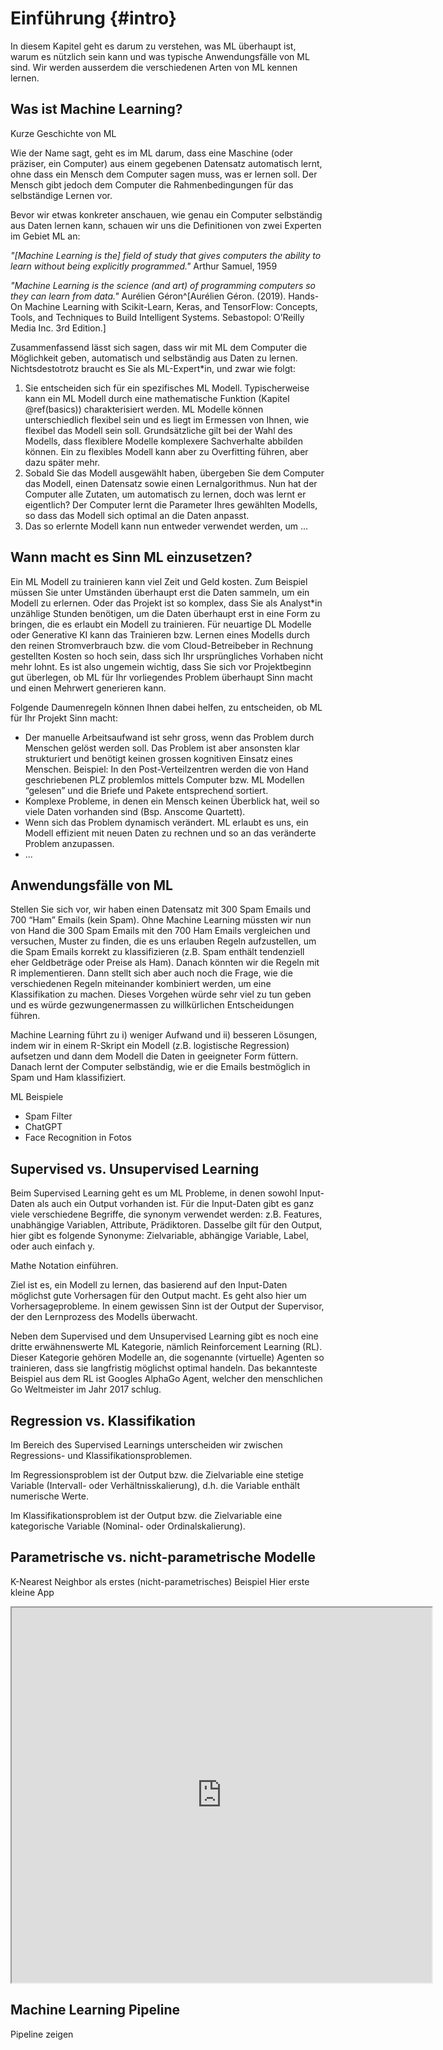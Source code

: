 # Einführung {#intro}

In diesem Kapitel geht es darum zu verstehen, was ML überhaupt ist, warum es nützlich sein kann und was typische Anwendungsfälle von ML sind. Wir werden ausserdem die verschiedenen Arten von ML kennen lernen.

## Was ist Machine Learning?

Kurze Geschichte von ML

Wie der Name sagt, geht es im ML darum, dass eine Maschine (oder präziser, ein Computer) aus einem gegebenen Datensatz automatisch lernt, ohne dass ein Mensch dem Computer sagen muss, was er lernen soll. Der Mensch gibt jedoch dem Computer die Rahmenbedingungen für das selbständige Lernen vor. 

Bevor wir etwas konkreter anschauen, wie genau ein Computer selbständig aus Daten lernen kann, schauen wir uns die Definitionen von zwei Experten im Gebiet ML an:

*"[Machine Learning is the] field of study that gives computers the ability to learn without being explicitly programmed."* Arthur Samuel, 1959

*"Machine Learning is the science (and art) of programming computers so they can learn from data."* Aurélien Géron^[Aurélien Géron. (2019). Hands-On Machine Learning with Scikit-Learn, Keras, and TensorFlow: Concepts, Tools, and Techniques to Build Intelligent Systems. Sebastopol: O’Reilly Media Inc. 3rd Edition.]

Zusammenfassend lässt sich sagen, dass wir mit ML dem Computer die Möglichkeit geben, automatisch und selbständig aus Daten zu lernen. Nichtsdestotrotz braucht es Sie als ML-Expert*in, und zwar wie folgt:

1. Sie entscheiden sich für ein spezifisches ML Modell. Typischerweise kann ein ML Modell durch eine mathematische Funktion (Kapitel \@ref(basics)) charakterisiert werden. ML Modelle können unterschiedlich flexibel sein und es liegt im Ermessen von Ihnen, wie flexibel das Modell sein soll. Grundsätzliche gilt bei der Wahl des Modells, dass flexiblere Modelle komplexere Sachverhalte abbilden können. Ein zu flexibles Modell kann aber zu Overfitting führen, aber dazu später mehr.
2. Sobald Sie das Modell ausgewählt haben, übergeben Sie dem Computer das Modell, einen Datensatz sowie einen Lernalgorithmus. Nun hat der Computer alle Zutaten, um automatisch zu lernen, doch was lernt er eigentlich? Der Computer lernt die Parameter Ihres gewählten Modells, so dass das Modell sich optimal an die Daten anpasst.
3. Das so erlernte Modell kann nun entweder verwendet werden, um ...

## Wann macht es Sinn ML einzusetzen?

Ein ML Modell zu trainieren kann viel Zeit und Geld kosten. Zum Beispiel müssen Sie unter Umständen überhaupt erst die Daten sammeln, um ein Modell zu erlernen. Oder das Projekt ist so komplex, dass Sie als Analyst*in unzählige Stunden benötigen, um die Daten überhaupt erst in eine Form zu bringen, die es erlaubt ein Modell zu trainieren. Für neuartige DL Modelle oder Generative KI kann das Trainieren bzw. Lernen eines Modells durch den reinen Stromverbrauch bzw. die vom Cloud-Betreibeber in Rechnung gestellten Kosten so hoch sein, dass sich Ihr ursprüngliches Vorhaben nicht mehr lohnt.  Es ist also ungemein wichtig, dass Sie sich vor Projektbeginn gut überlegen, ob ML für Ihr vorliegendes Problem überhaupt Sinn macht und einen Mehrwert generieren kann. 

Folgende Daumenregeln können Ihnen dabei helfen, zu entscheiden, ob ML für Ihr Projekt Sinn macht:

* Der manuelle Arbeitsaufwand ist sehr gross, wenn das Problem durch Menschen gelöst werden soll. Das Problem ist aber ansonsten klar strukturiert und benötigt keinen grossen kognitiven Einsatz eines Menschen. Beispiel: In den Post-Verteilzentren werden die von Hand geschriebenen PLZ problemlos mittels Computer bzw. ML Modellen “gelesen” und die Briefe und Pakete entsprechend sortiert.
* Komplexe Probleme, in denen ein Mensch keinen Überblick hat, weil so viele Daten vorhanden sind (Bsp. Anscome Quartett).
* Wenn sich das Problem dynamisch verändert. ML erlaubt es uns, ein Modell effizient mit neuen Daten zu rechnen und so an das veränderte Problem anzupassen.
* ...

## Anwendungsfälle von ML

Stellen Sie sich vor, wir haben einen Datensatz mit 300 Spam Emails und 700 “Ham” Emails (kein Spam). Ohne Machine Learning müssten wir nun von Hand die 300 Spam Emails mit den 700 Ham Emails vergleichen und versuchen, Muster zu finden, die es uns erlauben Regeln aufzustellen, um die Spam Emails korrekt zu klassifizieren (z.B. Spam enthält tendenziell eher Geldbeträge oder Preise als Ham). Danach könnten wir die Regeln mit R implementieren. Dann stellt sich aber auch noch die Frage, wie die verschiedenen Regeln miteinander kombiniert werden, um eine Klassifikation zu machen. Dieses Vorgehen würde sehr viel zu tun geben und es würde gezwungenermassen zu willkürlichen Entscheidungen führen.

Machine Learning führt zu i) weniger Aufwand und ii) besseren Lösungen, indem wir in einem R-Skript ein Modell (z.B. logistische Regression) aufsetzen und dann dem Modell die Daten in geeigneter Form füttern. Danach lernt der Computer selbständig, wie er die Emails bestmöglich in Spam und Ham klassifiziert.

ML Beispiele
- Spam Filter
- ChatGPT
- Face Recognition in Fotos


## Supervised vs. Unsupervised Learning

Beim Supervised Learning geht es um ML Probleme, in denen sowohl Input-Daten als auch ein Output vorhanden ist. Für die Input-Daten gibt es ganz viele verschiedene Begriffe, die synonym verwendet werden: z.B. Features, unabhängige Variablen, Attribute, Prädiktoren. Dasselbe gilt für den Output, hier gibt es folgende Synonyme: Zielvariable, abhängige Variable, Label, oder auch einfach y.

Mathe Notation einführen.

Ziel ist es, ein Modell zu lernen, das basierend auf den Input-Daten möglichst gute Vorhersagen für den Output macht. Es geht also hier um Vorhersageprobleme. In einem gewissen Sinn ist der Output der Supervisor, der den Lernprozess des Modells überwacht.

Neben dem Supervised und dem Unsupervised Learning gibt es noch eine dritte erwähnenswerte ML Kategorie, nämlich Reinforcement Learning (RL). Dieser Kategorie gehören Modelle an, die sogenannte (virtuelle) Agenten so trainieren, dass sie langfristig möglichst optimal handeln. Das bekannteste Beispiel aus dem RL ist Googles AlphaGo Agent, welcher den menschlichen Go Weltmeister im Jahr 2017 schlug.

## Regression vs. Klassifikation

Im Bereich des Supervised Learnings unterscheiden wir zwischen Regressions- und Klassifikationsproblemen.

Im Regressionsproblem ist der Output bzw. die Zielvariable eine stetige Variable (Intervall- oder Verhältnisskalierung), d.h. die Variable enthält numerische Werte.

Im Klassifikationsproblem ist der Output bzw. die Zielvariable eine kategorische Variable (Nominal- oder Ordinalskalierung).

## Parametrische vs. nicht-parametrische Modelle

K-Nearest Neighbor als erstes (nicht-parametrisches) Beispiel
Hier erste kleine App

<iframe src="https://martin-sterchi.shinyapps.io/appKNN/?showcase=0" width="672" height="600px" data-external="1"></iframe>


## Machine Learning Pipeline

Pipeline zeigen


